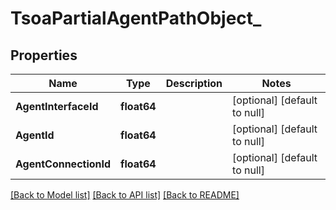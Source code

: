 # TsoaPartialAgentPathObject_

## Properties
Name | Type | Description | Notes
------------ | ------------- | ------------- | -------------
**AgentInterfaceId** | **float64** |  | [optional] [default to null]
**AgentId** | **float64** |  | [optional] [default to null]
**AgentConnectionId** | **float64** |  | [optional] [default to null]

[[Back to Model list]](../README.md#documentation-for-models) [[Back to API list]](../README.md#documentation-for-api-endpoints) [[Back to README]](../README.md)

